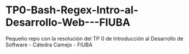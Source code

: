 # TP0-Bash-Regex-Intro-al-Desarrollo-Web---FIUBA
Pequeño repo con la resolución del TP 0 de Introducción al Desarrollo de Software - Cátedra Camejo - FIUBA
